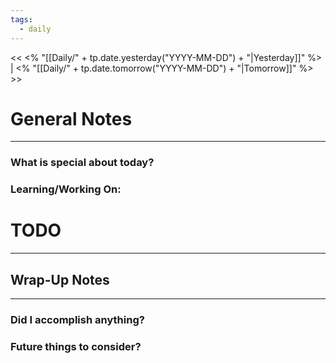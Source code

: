 ```yaml
---
tags:
  - daily
---
```


<< <% "[[Daily/" + tp.date.yesterday("YYYY-MM-DD") + "|Yesterday]]" %> | <% "[[Daily/" + tp.date.tomorrow("YYYY-MM-DD") + "|Tomorrow]]" %> >>


# General Notes
---
### What is special about today?

### Learning/Working On:



# TODO
---




## Wrap-Up Notes
---
### Did I accomplish anything?
### Future things to consider?
